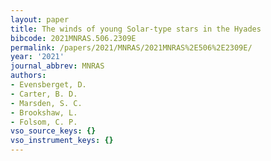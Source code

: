 ```yaml
---
layout: paper
title: The winds of young Solar-type stars in the Hyades
bibcode: 2021MNRAS.506.2309E
permalink: /papers/2021/MNRAS/2021MNRAS%2E506%2E2309E/
year: '2021'
journal_abbrev: MNRAS
authors:
- Evensberget, D.
- Carter, B. D.
- Marsden, S. C.
- Brookshaw, L.
- Folsom, C. P.
vso_source_keys: {}
vso_instrument_keys: {}
---
```


